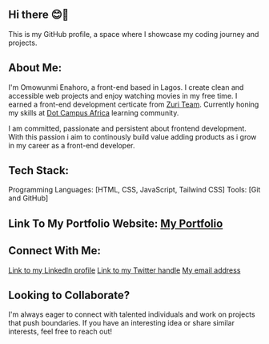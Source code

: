 ## Hi there 😊👋
This is my GitHub profile, a space where I showcase my coding journey and projects.

## About Me:
I'm Omowunmi Enahoro, a front-end based in Lagos. I create clean and accessible web projects and enjoy watching movies in my free time. I earned a front-end development certicate from [Zuri Team](https://www.zuri.team/). Currently honing my skills at [Dot Campus Africa](https://dotcampus.co/) learning community. 

I am committed, passionate and persistent about frontend development. With this passion i aim to continously build value adding products as i grow in my career as a front-end developer.

## Tech Stack:
Programming Languages: [HTML, CSS, JavaScript, Tailwind CSS]
Tools: [Git and GitHub]

## Link To My Portfolio Website: [My Portfolio](https://www.omowunmienahoro.xyz/)

## Connect With Me:
[Link to my LinkedIn profile](https://www.linkedin.com/in/omowunmi-enahoro-62129123a)
[Link to my Twitter handle](https://x.com/Enahoroomowunmi)
[My email address](enahoroomowunmi@gmail.com)

## Looking to Collaborate?
I'm always eager to connect with talented individuals and work on projects that push boundaries. If you have an interesting idea or share similar interests, feel free to reach out!
